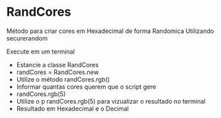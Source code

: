 # RandCores
Método para criar cores em Hexadecimal de forma Randomica
Utilizando securerandom

Execute em um terminal
- Estancie a classe RandCores
- randCores = RandCores.new
- Utilize o método randCores.rgb()
- Informar quantas cores querem que o script gere
- randCores.rgb(5)
- Utilize o p randCores.rgb(5) para vizualizar o resultado no terminal
- Resultado em Hexadecimal e o Decimal
